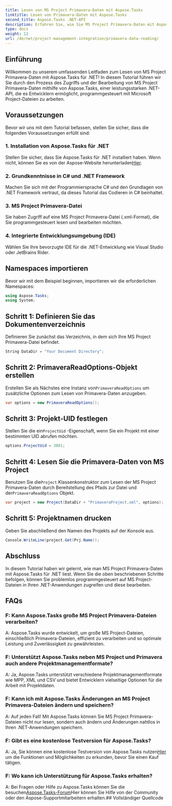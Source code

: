 ```yaml
---
title: Lesen von MS Project Primavera-Daten mit Aspose.Tasks
linktitle: Lesen von Primavera-Daten mit Aspose.Tasks
second_title: Aspose.Tasks .NET-API
description: Erfahren Sie, wie Sie MS Project Primavera-Daten mit Aspose.Tasks für .NET lesen. Schritt-für-Schritt-Anleitung mit Codebeispielen.
type: docs
weight: 12
url: /de/net/project-management-integration/primavera-data-reading/
---
```

## Einführung
Willkommen zu unserem umfassenden Leitfaden zum Lesen von MS Project Primavera-Daten mit Aspose.Tasks für .NET! In diesem Tutorial führen wir Sie durch den Prozess des Zugriffs und der Bearbeitung von MS Project Primavera-Daten mithilfe von Aspose.Tasks, einer leistungsstarken .NET-API, die es Entwicklern ermöglicht, programmgesteuert mit Microsoft Project-Dateien zu arbeiten.
## Voraussetzungen
Bevor wir uns mit dem Tutorial befassen, stellen Sie sicher, dass die folgenden Voraussetzungen erfüllt sind:
### 1. Installation von Aspose.Tasks für .NET
 Stellen Sie sicher, dass Sie Aspose.Tasks für .NET installiert haben. Wenn nicht, können Sie es von der Aspose-Website herunterladen[Hier](https://releases.aspose.com/tasks/net/).
### 2. Grundkenntnisse in C# und .NET Framework
Machen Sie sich mit der Programmiersprache C# und den Grundlagen von .NET Framework vertraut, da dieses Tutorial das Codieren in C# beinhaltet.
### 3. MS Project Primavera-Datei
Sie haben Zugriff auf eine MS Project Primavera-Datei (.xml-Format), die Sie programmgesteuert lesen und bearbeiten möchten.
### 4. Integrierte Entwicklungsumgebung (IDE)
Wählen Sie Ihre bevorzugte IDE für die .NET-Entwicklung wie Visual Studio oder JetBrains Rider.

## Namespaces importieren
Bevor wir mit dem Beispiel beginnen, importieren wir die erforderlichen Namespaces:
```csharp
using Aspose.Tasks;
using System;

```

## Schritt 1: Definieren Sie das Dokumentenverzeichnis
Definieren Sie zunächst das Verzeichnis, in dem sich Ihre MS Project Primavera-Datei befindet.
```csharp
String DataDir = "Your Document Directory";
```
## Schritt 2: PrimaveraReadOptions-Objekt erstellen
 Erstellen Sie als Nächstes eine Instanz von`PrimaveraReadOptions` um zusätzliche Optionen zum Lesen von Primavera-Daten anzugeben.
```csharp
var options = new PrimaveraReadOptions();
```
## Schritt 3: Projekt-UID festlegen
 Stellen Sie die ein`ProjectUid` -Eigenschaft, wenn Sie ein Projekt mit einer bestimmten UID abrufen möchten.
```csharp
options.ProjectUid = 3881;
```
## Schritt 4: Lesen Sie die Primavera-Daten von MS Project
 Benutzen Sie die`Project` Klassenkonstruktor zum Lesen der MS Project Primavera-Daten durch Bereitstellung des Pfads zur Datei und der`PrimaveraReadOptions` Objekt.
```csharp
var project = new Project(DataDir + "PrimaveraProject.xml", options);
```
## Schritt 5: Projektnamen drucken
Geben Sie abschließend den Namen des Projekts auf der Konsole aus.
```csharp
Console.WriteLine(project.Get(Prj.Name));
```

## Abschluss
In diesem Tutorial haben wir gelernt, wie man MS Project Primavera-Daten mit Aspose.Tasks für .NET liest. Wenn Sie die oben beschriebenen Schritte befolgen, können Sie problemlos programmgesteuert auf MS Project-Dateien in Ihren .NET-Anwendungen zugreifen und diese bearbeiten.
## FAQs
### F: Kann Aspose.Tasks große MS Project Primavera-Dateien verarbeiten?
A: Aspose.Tasks wurde entwickelt, um große MS Project-Dateien, einschließlich Primavera-Dateien, effizient zu verarbeiten und so optimale Leistung und Zuverlässigkeit zu gewährleisten.
### F: Unterstützt Aspose.Tasks neben MS Project und Primavera auch andere Projektmanagementformate?
A: Ja, Aspose.Tasks unterstützt verschiedene Projektmanagementformate wie MPP, XML und CSV und bietet Entwicklern vielseitige Optionen für die Arbeit mit Projektdaten.
### F: Kann ich mit Aspose.Tasks Änderungen an MS Project Primavera-Dateien ändern und speichern?
A: Auf jeden Fall! Mit Aspose.Tasks können Sie MS Project Primavera-Dateien nicht nur lesen, sondern auch ändern und Änderungen nahtlos in Ihren .NET-Anwendungen speichern.
### F: Gibt es eine kostenlose Testversion für Aspose.Tasks?
 A: Ja, Sie können eine kostenlose Testversion von Aspose.Tasks nutzen[Hier](https://releases.aspose.com/) um die Funktionen und Möglichkeiten zu erkunden, bevor Sie einen Kauf tätigen.
### F: Wo kann ich Unterstützung für Aspose.Tasks erhalten?
 A: Bei Fragen oder Hilfe zu Aspose.Tasks können Sie die besuchen[Aspose.Tasks-Forum](https://forum.aspose.com/c/tasks/15)Hier können Sie Hilfe von der Community oder den Aspose-Supportmitarbeitern erhalten.## Vollständiger Quellcode